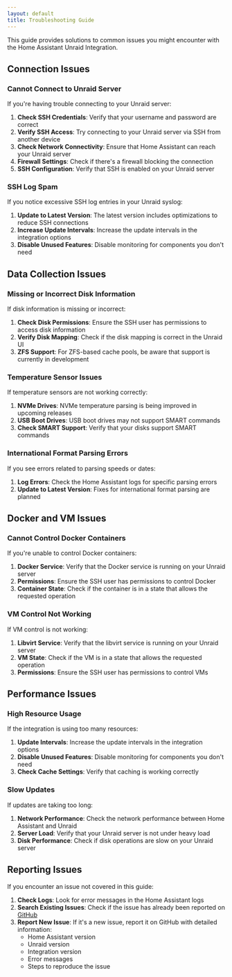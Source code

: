 ```yaml
---
layout: default
title: Troubleshooting Guide
---
```


This guide provides solutions to common issues you might encounter with the Home Assistant Unraid Integration.

## Connection Issues

### Cannot Connect to Unraid Server

If you're having trouble connecting to your Unraid server:

1. **Check SSH Credentials**: Verify that your username and password are correct
2. **Verify SSH Access**: Try connecting to your Unraid server via SSH from another device
3. **Check Network Connectivity**: Ensure that Home Assistant can reach your Unraid server
4. **Firewall Settings**: Check if there's a firewall blocking the connection
5. **SSH Configuration**: Verify that SSH is enabled on your Unraid server

### SSH Log Spam

If you notice excessive SSH log entries in your Unraid syslog:

1. **Update to Latest Version**: The latest version includes optimizations to reduce SSH connections
2. **Increase Update Intervals**: Increase the update intervals in the integration options
3. **Disable Unused Features**: Disable monitoring for components you don't need

## Data Collection Issues

### Missing or Incorrect Disk Information

If disk information is missing or incorrect:

1. **Check Disk Permissions**: Ensure the SSH user has permissions to access disk information
2. **Verify Disk Mapping**: Check if the disk mapping is correct in the Unraid UI
3. **ZFS Support**: For ZFS-based cache pools, be aware that support is currently in development

### Temperature Sensor Issues

If temperature sensors are not working correctly:

1. **NVMe Drives**: NVMe temperature parsing is being improved in upcoming releases
2. **USB Boot Drives**: USB boot drives may not support SMART commands
3. **Check SMART Support**: Verify that your disks support SMART commands

### International Format Parsing Errors

If you see errors related to parsing speeds or dates:

1. **Log Errors**: Check the Home Assistant logs for specific parsing errors
2. **Update to Latest Version**: Fixes for international format parsing are planned

## Docker and VM Issues

### Cannot Control Docker Containers

If you're unable to control Docker containers:

1. **Docker Service**: Verify that the Docker service is running on your Unraid server
2. **Permissions**: Ensure the SSH user has permissions to control Docker
3. **Container State**: Check if the container is in a state that allows the requested operation

### VM Control Not Working

If VM control is not working:

1. **Libvirt Service**: Verify that the libvirt service is running on your Unraid server
2. **VM State**: Check if the VM is in a state that allows the requested operation
3. **Permissions**: Ensure the SSH user has permissions to control VMs

## Performance Issues

### High Resource Usage

If the integration is using too many resources:

1. **Update Intervals**: Increase the update intervals in the integration options
2. **Disable Unused Features**: Disable monitoring for components you don't need
3. **Check Cache Settings**: Verify that caching is working correctly

### Slow Updates

If updates are taking too long:

1. **Network Performance**: Check the network performance between Home Assistant and Unraid
2. **Server Load**: Verify that your Unraid server is not under heavy load
3. **Disk Performance**: Check if disk operations are slow on your Unraid server

## Reporting Issues

If you encounter an issue not covered in this guide:

1. **Check Logs**: Look for error messages in the Home Assistant logs
2. **Search Existing Issues**: Check if the issue has already been reported on [GitHub](https://github.com/domalab/ha-unraid/issues)
3. **Report New Issue**: If it's a new issue, report it on GitHub with detailed information:
   - Home Assistant version
   - Unraid version
   - Integration version
   - Error messages
   - Steps to reproduce the issue
